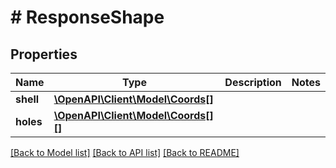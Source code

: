 # # ResponseShape

## Properties

Name | Type | Description | Notes
------------ | ------------- | ------------- | -------------
**shell** | [**\OpenAPI\Client\Model\Coords[]**](Coords.md) |  |
**holes** | [**\OpenAPI\Client\Model\Coords[][]**](array.md) |  |

[[Back to Model list]](../../README.md#models) [[Back to API list]](../../README.md#endpoints) [[Back to README]](../../README.md)
